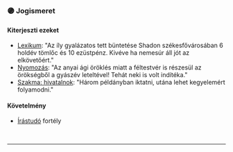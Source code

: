 ### 🟣 Jogismeret

#### Kiterjeszti ezeket

- [Lexikum](../kepzettsegek.szekunder/lexikum.md): "Az íly gyalázatos tett büntetése Shadon székesfővárosában 6 holdév tömlőc és 10 ezüstpénz. Kivéve ha nemesúr áll jót az elkövetőért."
- [Nyomozás](../kepzettsegek.primer.altalanos/nyomozas.md): "Az anyai ági öröklés miatt a féltestvér is részesül az örökségből a gyászév leteltével! Tehát neki is volt indítéka."
- [Szakma: hivatalnok](../kepzettsegek.szekunder/szakma.md): "Három példányban iktatni, utána lehet kegyelemért folyamodni."

#### Követelmény

- [Írástudó](../fortelyok.altalanos/irastudo.md) fortély

<br />

---
